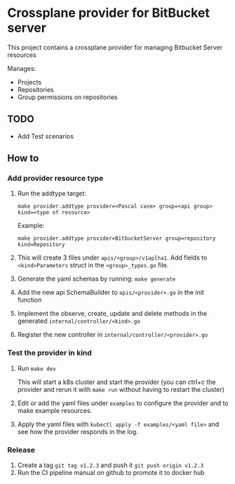 # Crossplane provider for BitBucket server 

This project contains a crossplane provider for managing Bitbucket Server resources

Manages: 

- Projects
- Repositories
- Group permissions on repositories

## TODO

- Add Test scenarios

## How to

### Add provider resource type

1. Run the addtype target:

    `make provider.addtype provider=<Pascal case> group=<api group> kind=<type of resource>`

    Example:

    `make provider.addtype provider=BitbucketServer group=repository kind=Repository`
2. This will create 3 files under `apis/<group>/v1aplha1`. Add fields to `<kind>Parameters` struct in the `<group>_types.go` file.
3. Generate the yaml schemas by running: `make generate`
4. Add the new api SchemaBuilder to `apis/<provider>.go` in the init function
5. Implement the observe, create, update and delete methods in the generated `internal/controller/<kind>.go`
6. Register the new controller in `internal/controller/<provider>.go`

### Test the provider in kind

1. Run `make dev` 
   
   This will start a k8s cluster and start the provider (you can ctrl+c the provider and rerun it with `make run` without having to restart the cluster)
2. Edit or add the yaml files under `examples` to configure the provider and to make example resources.
3. Apply the yaml files with `kubectl apply -f examples/<yaml file>` and see how the provider responds in the log.

### Release

1. Create a tag `git tag v1.2.3` and push it `git push origin v1.2.3`
2. Run the CI pipeline manual on github to promote it to docker hub
